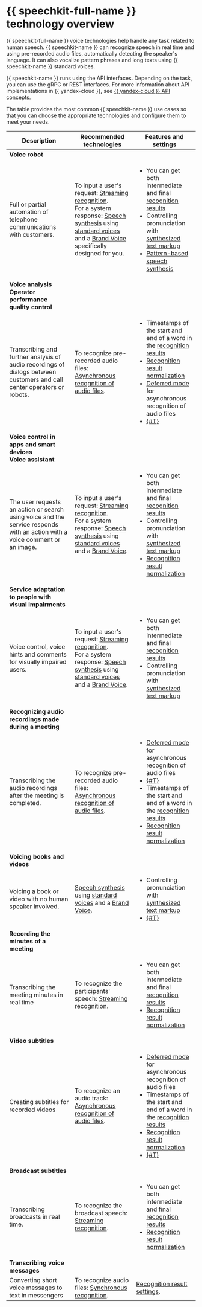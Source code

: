 # {{ speechkit-full-name }} technology overview

{{ speechkit-full-name }} voice technologies help handle any task related to human speech. {{ speechkit-name }} can recognize speech in real time and using pre-recorded audio files, automatically detecting the speaker's language. It can also vocalize pattern phrases and long texts using {{ speechkit-name }} standard voices.

{{ speechkit-name }} runs using the API interfaces. Depending on the task, you can use the gRPC or REST interfaces. For more information about API implementations in {{ yandex-cloud }}, see [{{ yandex-cloud }} API concepts](../api-design-guide/).

The table provides the most common {{ speechkit-name }} use cases so that you can choose the appropriate technologies and configure them to meet your needs.

| Description | Recommended technologies | Features and settings |
|---|---|---|
| **Voice robot** | | |
| Full or partial automation of telephone communications with customers. | To input a user's request: [Streaming recognition](stt/streaming.md). </br>For a system response: [Speech synthesis](tts/index.md) using [standard voices](tts/voices.md) and a [Brand Voice](tts/brand-voice/index.md) specifically designed for you. | <ul><li>You can get both intermediate and final [recognition results](stt/streaming.md#results})</li><li>Controlling pronunciation with [synthesized text markup](tts/index.md#markup)</li><li>[Pattern-based speech synthesis](tts/templates.md)</li></ul> |
| **Voice analysis</br>Operator performance quality control** |
| Transcribing and further analysis of audio recordings of dialogs between customers and call center operators or robots. | To recognize pre-recorded audio files: [Asynchronous recognition of audio files](stt/transcribation.md). | <ul><li>Timestamps of the start and end of a word in the [recognition results](stt/api/transcribation-api.md#get-result-response) </li><li>[Recognition result normalization](stt/api/transcribation-api.md#sendfile-params) </li><li>[Deferred mode](stt/transcribation.md#modes) for asynchronous recognition of audio files </li><li>[{#T}](concepts/limits.md)</li></ul> |
| **Voice control in apps and smart devices </br> Voice assistant** |
| The user requests an action or search using voice and the service responds with an action with a voice comment or an image. | To input a user's request: [Streaming recognition](stt/streaming.md). </br>For a system response: [Speech synthesis](tts/index.md) using [standard voices](tts/voices.md) and a [Brand Voice](tts/brand-voice/index.md). | <ul><li>You can get both intermediate and final [recognition results](stt/streaming.md#results})</li><li>Controlling pronunciation with [synthesized text markup](tts/index.md#markup)</li><li>[Recognition result normalization](stt-v3/api-ref/grpc/stt_service#TextNormalizationOptions)</li></ul> |
| **Service adaptation to people with visual impairments** |
| Voice control, voice hints and comments for visually impaired users. | To input a user's request: [Streaming recognition](stt/streaming.md). </br>For a system response: [Speech synthesis](tts/index.md) using [standard voices](tts/voices.md) and a [Brand Voice](tts/brand-voice/index.md). | <ul><li>You can get both intermediate and final [recognition results](stt/streaming.md#results})</li><li>Controlling pronunciation with [synthesized text markup](tts/index.md#markup)</li></ul> |
| **Recognizing audio recordings made during a meeting** | | |
| Transcribing the audio recordings after the meeting is completed. | To recognize pre-recorded audio files: [Asynchronous recognition of audio files](stt/transcribation.md). | <ul><li>[Deferred mode](stt/transcribation.md#modes) for asynchronous recognition of audio files </li><li>[{#T}](concepts/limits.md) </li><li>Timestamps of the start and end of a word in the [recognition results](stt/api/transcribation-api.md#get-result-response) </li><li>[Recognition result normalization](stt/api/transcribation-api.md#sendfile-params)</li></ul> |
| **Voicing books and videos** | | |
| Voicing a book or video with no human speaker involved. | [Speech synthesis](tts/index.md) using [standard voices](tts/voices.md) and a [Brand Voice](tts/brand-voice/index.md). | <ul><li>Controlling pronunciation with [synthesized text markup](tts/index.md#markup)</li><li>[{#T}](concepts/limits.md)</li></ul> |
| **Recording the minutes of a meeting** | | |
| Transcribing the meeting minutes in real time | To recognize the participants' speech: [Streaming recognition](stt/streaming.md). | <ul><li>You can get both intermediate and final [recognition results](stt/streaming.md#results})</li><li>[Recognition result normalization](stt/api/transcribation-api.md#sendfile-params)</li></ul> |
| **Video subtitles** | | |
| Creating subtitles for recorded videos | To recognize an audio track: [Asynchronous recognition of audio files](stt/transcribation.md). | <ul><li>[Deferred mode](stt/transcribation.md#modes) for asynchronous recognition of audio files </li><li>Timestamps of the start and end of a word in the [recognition results](stt/api/transcribation-api.md#get-result-response) </li><li>[Recognition result normalization](stt/api/transcribation-api.md#sendfile-params) </li><li>[{#T}](concepts/limits.md)</li></ul> |
| **Broadcast subtitles** | | |
| Transcribing broadcasts in real time. | To recognize the broadcast speech: [Streaming recognition](stt/streaming.md). | <ul><li>You can get both intermediate and final [recognition results](stt/streaming.md#results})</li><li>[Recognition result normalization](stt/api/transcribation-api.md#sendfile-params)</li></ul> |
| **Transcribing voice messages** | | |
| Converting short voice messages to text in messengers | To recognize audio files: [Synchronous recognition](stt/request.md). | [Recognition result settings](stt/api/request-api.md#query_params). |
